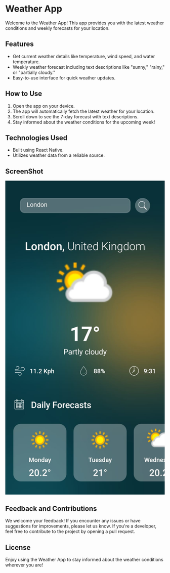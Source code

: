 # Weather App

Welcome to the Weather App! This app provides you with the latest weather conditions and weekly forecasts for your location.

## Features

- Get current weather details like temperature, wind speed, and water temperature.
- Weekly weather forecast including text descriptions like "sunny," "rainy," or "partially cloudy."
- Easy-to-use interface for quick weather updates.

## How to Use

1. Open the app on your device.
2. The app will automatically fetch the latest weather for your location.
3. Scroll down to see the 7-day forecast with text descriptions.
4. Stay informed about the weather conditions for the upcoming week!

## Technologies Used

- Built using React Native.
- Utilizes weather data from a reliable source.

## ScreenShot

![Weather App Screenshot](./assets/ss.jpeg)

## Feedback and Contributions

We welcome your feedback! If you encounter any issues or have suggestions for improvements, please let us know. If you're a developer, feel free to contribute to the project by opening a pull request.

## License

Enjoy using the Weather App to stay informed about the weather conditions wherever you are!
